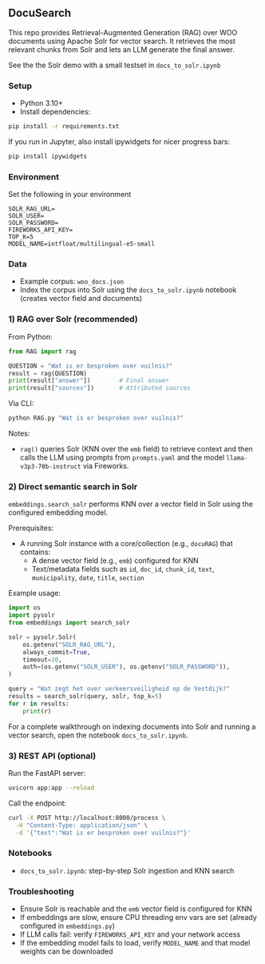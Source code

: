 ## DocuSearch

This repo provides Retrieval-Augmented Generation (RAG) over WOO documents using Apache Solr for vector search. It retrieves the most relevant chunks from Solr and lets an LLM generate the final answer.

See the the Solr demo with a small testset in `docs_to_solr.ipynb`

### Setup
- Python 3.10+
- Install dependencies:
```bash
pip install -r requirements.txt
```

If you run in Jupyter, also install ipywidgets for nicer progress bars:
```bash
pip install ipywidgets
```

### Environment
Set the following in your environment
```
SOLR_RAG_URL=
SOLR_USER=
SOLR_PASSWORD=
FIREWORKS_API_KEY=
TOP_K=5
MODEL_NAME=intfloat/multilingual-e5-small
```

### Data
- Example corpus: `woo_docs.json`
- Index the corpus into Solr using the `docs_to_solr.ipynb` notebook (creates vector field and documents)

### 1) RAG over Solr (recommended)
From Python:
```python
from RAG import rag

QUESTION = "Wat is er besproken over vuilnis?"
result = rag(QUESTION)
print(result["answer"])        # Final answer
print(result["sources"])       # Attributed sources
```

Via CLI:
```bash
python RAG.py "Wat is er besproken over vuilnis?"
```

Notes:
- `rag()` queries Solr (KNN over the `emb` field) to retrieve context and then calls the LLM using prompts from `prompts.yaml` and the model `llama-v3p3-70b-instruct` via Fireworks.

### 2) Direct semantic search in Solr
`embeddings.search_solr` performs KNN over a vector field in Solr using the configured embedding model.

Prerequisites:
- A running Solr instance with a core/collection (e.g., `docuRAG`) that contains:
  - A dense vector field (e.g., `emb`) configured for KNN
  - Text/metadata fields such as `id`, `doc_id`, `chunk_id`, `text`, `municipality`, `date`, `title`, `section`

Example usage:
```python
import os
import pysolr
from embeddings import search_solr

solr = pysolr.Solr(
    os.getenv("SOLR_RAG_URL"),
    always_commit=True,
    timeout=10,
    auth=(os.getenv("SOLR_USER"), os.getenv("SOLR_PASSWORD")),
)

query = "Wat zegt het over verkeersveiligheid op de Vestdijk?"
results = search_solr(query, solr, top_k=5)
for r in results:
    print(r)
```

For a complete walkthrough on indexing documents into Solr and running a vector search, open the notebook `docs_to_solr.ipynb`.

### 3) REST API (optional)
Run the FastAPI server:
```bash
uvicorn app:app --reload
```

Call the endpoint:
```bash
curl -X POST http://localhost:8000/process \
  -H "Content-Type: application/json" \
  -d '{"text":"Wat is er besproken over vuilnis?"}'
```

### Notebooks
- `docs_to_solr.ipynb`: step-by-step Solr ingestion and KNN search

### Troubleshooting
- Ensure Solr is reachable and the `emb` vector field is configured for KNN
- If embeddings are slow, ensure CPU threading env vars are set (already configured in `embeddings.py`)
- If LLM calls fail: verify `FIREWORKS_API_KEY` and your network access
- If the embedding model fails to load, verify `MODEL_NAME` and that model weights can be downloaded

